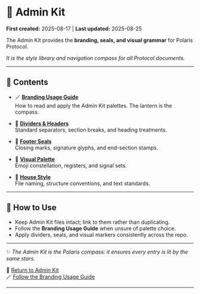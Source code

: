 # 🏮 Admin Kit  

**First created:** 2025-08-17 | **Last updated:** 2025-08-25  

The Admin Kit provides the **branding, seals, and visual grammar** for Polaris Protocol.  

*It is the style library and navigation compass for all Protocol documents.*  

---

## 📑 Contents  

- 🪄 [**Branding Usage Guide**](./🪄_usage_guide.md)  
  How to read and apply the Admin Kit palettes. The lantern is the compass.  

- 🎏 [**Dividers & Headers**](./🎏_dividers_and_headers.md)  
  Standard separators, section breaks, and heading treatments.  

- 🐾 [**Footer Seals**](./🐾_footer_seals.md)  
  Closing marks, signature glyphs, and end-section stamps.  

- 🧿 [**Visual Palette**](./🧿_visual_palette.md)  
  Emoji constellation, registers, and signal sets.  

- 🔮 [**House Style**](./🔮_house_style.md)  
  File naming, structure conventions, and text standards.  

---

## 🔖 How to Use  

- Keep Admin Kit files intact; link to them rather than duplicating.  
- Follow the **Branding Usage Guide** when unsure of palette choice.  
- Apply dividers, seals, and visual markers consistently across the repo.  

---

✨ *The Admin Kit is the Polaris compass: it ensures every entry is lit by the same stars.*  

🏮 [Return to Admin Kit](./README.md)  
🪄 [Follow the Branding Usage Guide](./🪄_usage_guide.md)

---
